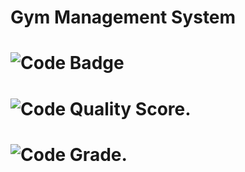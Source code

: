# Gym Management System

# ![Code Badge](https://app.codiga.io/public/project/32579/M1_Gym_Management_System/dashboard)

# ![Code Quality Score](https://api.codiga.io/project/32579/score/svg).

# ![Code Grade](https://api.codiga.io/project/32579/status/svg).

